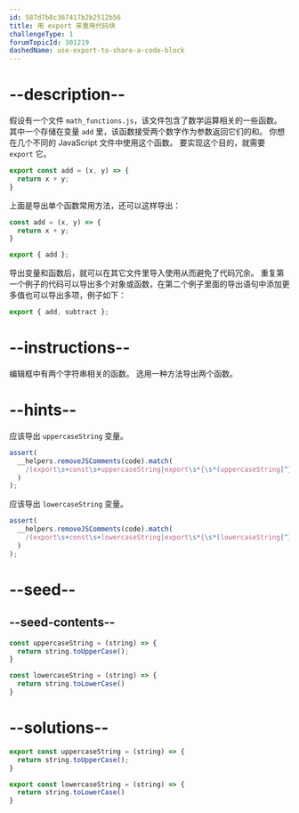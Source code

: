 ```yaml
---
id: 587d7b8c367417b2b2512b56
title: 用 export 来重用代码块
challengeType: 1
forumTopicId: 301219
dashedName: use-export-to-share-a-code-block
---
```


# --description--

假设有一个文件 `math_functions.js`，该文件包含了数学运算相关的一些函数。 其中一个存储在变量 `add` 里，该函数接受两个数字作为参数返回它们的和。 你想在几个不同的 JavaScript 文件中使用这个函数。 要实现这个目的，就需要 `export` 它。

```js
export const add = (x, y) => {
  return x + y;
}
```

上面是导出单个函数常用方法，还可以这样导出：

```js
const add = (x, y) => {
  return x + y;
}

export { add };
```

导出变量和函数后，就可以在其它文件里导入使用从而避免了代码冗余。 重复第一个例子的代码可以导出多个对象或函数，在第二个例子里面的导出语句中添加更多值也可以导出多项，例子如下：

```js
export { add, subtract };
```

# --instructions--

编辑框中有两个字符串相关的函数。 选用一种方法导出两个函数。

# --hints--

应该导出 `uppercaseString` 变量。

```js
assert(
  __helpers.removeJSComments(code).match(
    /(export\s+const\s+uppercaseString|export\s*{\s*(uppercaseString[^}]*|[^,]*,\s*uppercaseString\s*)})/g
  )
);
```

应该导出 `lowercaseString` 变量。

```js
assert(
  __helpers.removeJSComments(code).match(
    /(export\s+const\s+lowercaseString|export\s*{\s*(lowercaseString[^}]*|[^,]*,\s*lowercaseString\s*)})/g
  )
);
```

# --seed--

## --seed-contents--

```js
const uppercaseString = (string) => {
  return string.toUpperCase();
}

const lowercaseString = (string) => {
  return string.toLowerCase()
}
```

# --solutions--

```js
export const uppercaseString = (string) => {
  return string.toUpperCase();
}

export const lowercaseString = (string) => {
  return string.toLowerCase()
}
```
